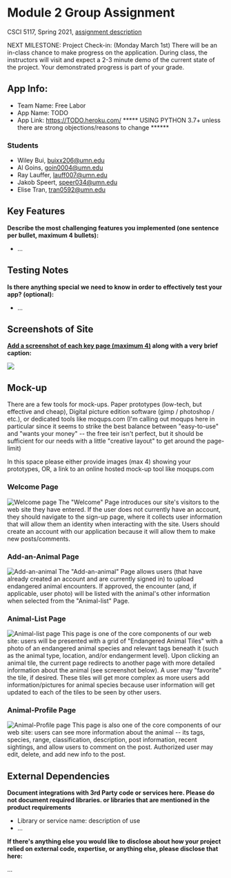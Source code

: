 # Module 2 Group Assignment

CSCI 5117, Spring 2021, [assignment description](https://canvas.umn.edu/courses/217951/pages/project-1)

NEXT MILESTONE: Project Check-in: (Monday March 1st) There will be an in-class chance to make progress on the application. During class, the instructors will visit and expect a 2-3 minute demo of the current state of the project. Your demonstrated progress is part of your grade.

## App Info:

* Team Name: Free Labor
* App Name: TODO
* App Link: <https://TODO.heroku.com/>
***** USING PYTHON 3.7+ unless there are strong objections/reasons to change ******

### Students

* Wiley Bui, buixx206@umn.edu
* Al Goins, goin0004@umn.edu
* Ray Lauffer, lauff007@umn.edu
* Jakob Speert, speer034@umn.edu
* Elise Tran, tran0592@umn.edu

## Key Features

**Describe the most challenging features you implemented
(one sentence per bullet, maximum 4 bullets):**

* ...

## Testing Notes

**Is there anything special we need to know in order to effectively test your app? (optional):**

* ...


## Screenshots of Site

**[Add a screenshot of each key page (maximum 4)](https://stackoverflow.com/questions/10189356/how-to-add-screenshot-to-readmes-in-github-repository)
along with a very brief caption:**

![](https://media.giphy.com/media/o0vwzuFwCGAFO/giphy.gif)


## Mock-up 

There are a few tools for mock-ups. Paper prototypes (low-tech, but effective and cheap), Digital picture edition software (gimp / photoshop / etc.), or dedicated tools like moqups.com (I'm calling out moqups here in particular since it seems to strike the best balance between "easy-to-use" and "wants your money" -- the free teir isn't perfect, but it should be sufficient for our needs with a little "creative layout" to get around the page-limit)

In this space please either provide images (max 4) showing your prototypes, OR, a link to an online hosted mock-up tool like moqups.com


### Welcome Page
![Welcome page](images/mock-up/welcome_page.png?raw=true "Welcome page")
The "Welcome" Page introduces our site's visitors to the web site they have entered. If the user does not currently have an account, they should navigate to the sign-up page, where it collects user information that will allow them an identity when interacting with the site. Users should create an account with our application because it will allow them to make new posts/comments. 

### Add-an-Animal Page
![Add-an-animal](images/mock-up/add_an_animal.png?raw=true "Add-an-animal")
The "Add-an-animal" Page allows users (that have already created an account and are currently signed in) to upload endangered animal encounters. If approved, the encounter (and, if applicable, user photo) will be listed with the animal's other information when selected from the "Animal-list" Page.

### Animal-List Page
![Animal-list page](images/mock-up/animal_list.png?raw=true "Animal-list page")
This page is one of the core components of our web site: users will be presented with a grid of "Endangered Animal Tiles" with a photo of an endangered animal species and relevant tags beneath it (such as the animal type, location, and/or endangerment level). Upon clicking an animal tile, the current page redirects to another page with more detailed information about the animal (see screenshot below). A user may "favorite" the tile, if desired. These tiles will get more complex as more users add information/pictures for animal species because user information will get updated to each of the tiles to be seen by other users.

### Animal-Profile Page
![Animal-Profile page](images/mock-up/specific_animal.png?raw=true "Animal-list page")
This page is also one of the core components of our web site: users can see more information about the animal -- its tags, species, range, classification, description, post information, recent sightings, and allow users to comment on the post. Authorized user may edit, delete, and add new info to the post.

## External Dependencies

**Document integrations with 3rd Party code or services here.
Please do not document required libraries. or libraries that are mentioned in the product requirements**

* Library or service name: description of use
* ...

**If there's anything else you would like to disclose about how your project
relied on external code, expertise, or anything else, please disclose that
here:**

...
